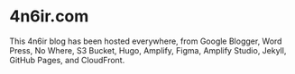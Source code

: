 # 4n6ir.com

This 4n6ir blog has been hosted everywhere, from Google Blogger, Word Press, No Where, S3 Bucket, Hugo, Amplify, Figma, Amplify Studio, Jekyll, GitHub Pages, and CloudFront.
